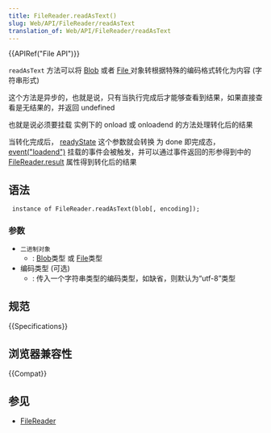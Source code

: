 ```yaml
---
title: FileReader.readAsText()
slug: Web/API/FileReader/readAsText
translation_of: Web/API/FileReader/readAsText
---
```

{{APIRef("File API")}}

`readAsText` 方法可以将 [Blob](/zh-CN/docs/Web/API/Blob) 或者 [File](/zh-CN/docs/Web/API/File)[ ](/zh-CN/docs/MDN/Doc_status/API/File_API)对象转根据特殊的编码格式转化为内容 (字符串形式)

这个方法是异步的，也就是说，只有当执行完成后才能够查看到结果，如果直接查看是无结果的，并返回 undefined

也就是说必须要挂载 实例下的 onload 或 onloadend 的方法处理转化后的结果

当转化完成后， [readyState](/en-US/docs/Web/API/FileReader/readyState) 这个参数就会转换 为 done 即完成态， [event("loadend")](/en-US/docs/Web/Events/loadend) 挂载的事件会被触发，并可以通过事件返回的形参得到中的 [FileReader.result](/zh-CN/docs/Web/API/FileReader/result) 属性得到转化后的结果

## 语法

```plain
 instance of FileReader.readAsText(blob[, encoding]);
```

### 参数

- `二进制对象`
  - : [Blob](/zh-CN/docs/Web/API/Blob)类型 或 [File](/zh-CN/docs/Web/API/File)类型
- 编码类型 (可选)
  - : 传入一个字符串类型的编码类型，如缺省，则默认为“utf-8”类型

## 规范

{{Specifications}}

## 浏览器兼容性

{{Compat}}

## 参见

- [FileReader](/zh-CN/docs/Web/API/FileReader)
